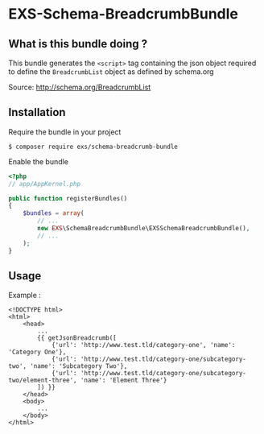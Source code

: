 # EXS-Schema-BreadcrumbBundle

## What is this bundle doing ?

This bundle generates the `<script>` tag containing the json object required to define the `BreadcrumbList` object as defined by schema.org

Source: http://schema.org/BreadcrumbList

## Installation

Require the bundle in your project

```
$ composer require exs/schema-breadcrumb-bundle
```

Enable the bundle

```php
<?php
// app/AppKernel.php

public function registerBundles()
{
    $bundles = array(
        // ...
        new EXS\SchemaBreadcrumbBundle\EXSSchemaBreadcrumbBundle(),
        // ...
    );
}
```

## Usage

Example :
```twig
<!DOCTYPE html>
<html>
    <head>
        ...
        {{ getJsonBreadcrumb([
            {'url': 'http://www.test.tld/category-one', 'name': 'Category One'},
            {'url': 'http://www.test.tld/category-one/subcategory-two', 'name': 'Subcategory Two'},
            {'url': 'http://www.test.tld/category-one/subcategory-two/element-three', 'name': 'Element Three'}
        ]) }}
    </head>
    <body>
        ...
    </body>
</html>
```
